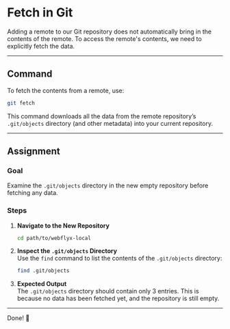 # Fetch in Git

Adding a remote to our Git repository does not automatically bring in the contents of the remote. To access the remote's contents, we need to explicitly fetch the data.

---

## Command

To fetch the contents from a remote, use:

```bash
git fetch
```

This command downloads all the data from the remote repository’s `.git/objects` directory (and other metadata) into your current repository.

---

## Assignment

### Goal

Examine the `.git/objects` directory in the new empty repository before fetching any data.

### Steps

1. **Navigate to the New Repository**

   ```bash
   cd path/to/webflyx-local
   ```

2. **Inspect the `.git/objects` Directory**  
   Use the `find` command to list the contents of the `.git/objects` directory:

   ```bash
   find .git/objects
   ```

3. **Expected Output**  
   The `.git/objects` directory should contain only 3 entries. This is because no data has been fetched yet, and the repository is still empty.

---

Done! 🎉
